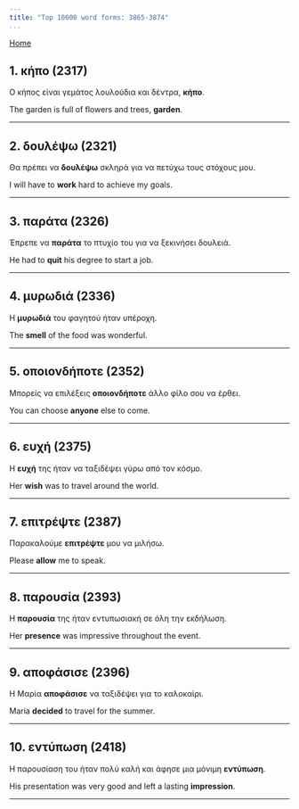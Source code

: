 ```yaml
---
title: "Top 10000 word forms: 3865-3874"
...
```


[Home](./) 

## 1. κήπο (2317)

Ο κήπος είναι γεμάτος λουλούδια και δέντρα, **κήπο**.  

The garden is full of flowers and trees, **garden**.

---

## 2. δουλέψω (2321)

Θα πρέπει να **δουλέψω** σκληρά για να πετύχω τους στόχους μου.

I will have to **work** hard to achieve my goals.

---

## 3. παράτα (2326)

Έπρεπε να **παράτα** το πτυχίο του για να ξεκινήσει δουλειά.

He had to **quit** his degree to start a job.

---

## 4. μυρωδιά (2336)

Η **μυρωδιά** του φαγητού ήταν υπέροχη.  

The **smell** of the food was wonderful.

---

## 5. οποιονδήποτε (2352)

Μπορείς να επιλέξεις **οποιονδήποτε** άλλο φίλο σου να έρθει.  

You can choose **anyone** else to come.

---

## 6. ευχή (2375)

Η **ευχή** της ήταν να ταξιδέψει γύρω από τον κόσμο.  

Her **wish** was to travel around the world.

---

## 7. επιτρέψτε (2387)

Παρακαλούμε **επιτρέψτε** μου να μιλήσω.

Please **allow** me to speak.

---

## 8. παρουσία (2393)

Η **παρουσία** της ήταν εντυπωσιακή σε όλη την εκδήλωση.  

Her **presence** was impressive throughout the event.

---

## 9. αποφάσισε (2396)

Η Μαρία **αποφάσισε** να ταξιδέψει για το καλοκαίρι.  

Maria **decided** to travel for the summer.

---

## 10. εντύπωση (2418)

Η παρουσίαση του ήταν πολύ καλή και άφησε μια μόνιμη **εντύπωση**.  

His presentation was very good and left a lasting **impression**.

---

